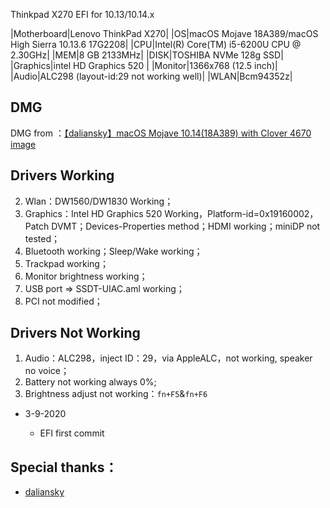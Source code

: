 Thinkpad X270 EFI for 10.13/10.14.x


|Motherboard|Lenovo ThinkPad X270|
|OS|macOS Mojave 18A389/macOS High Sierra 10.13.6 17G2208|
|CPU|Intel(R) Core(TM) i5-6200U CPU @ 2.30GHz|
|MEM|8 GB  2133MHz|
|DISK|TOSHIBA NVMe 128g SSD|
|Graphics|intel HD Graphics 520 |
|Monitor|1366x768 (12.5 inch)|
|Audio|ALC298 (layout-id:29 not working well)|
|WLAN|Bcm94352z|

## DMG
DMG from ：[【daliansky】macOS Mojave 10.14(18A389) with Clover 4670 image](https://blog.daliansky.net/macOS-Mojave-10.14-18A389-Release-with-Clover-4670-original-mirror.html)

## Drivers Working
2. Wlan：DW1560/DW1830 Working；
3. Graphics：Intel HD Graphics 520 Working，Platform-id=0x19160002，Patch DVMT；Devices-Properties method；HDMI working；miniDP not tested；
4. Bluetooth working；Sleep/Wake working；
6. Trackpad working；
7. Monitor brightness working；
8. USB port => SSDT-UIAC.aml working；
9. PCI not modified；

## Drivers Not Working
1. Audio：ALC298，inject ID：29，via AppleALC，not working, speaker no voice；
2. Battery not working always 0%;
3. Brightness adjust not working：`fn+F5`&`fn+F6`

- 3-9-2020

  - EFI first commit

## Special thanks：
- [daliansky](https://github.com/daliansky) 
